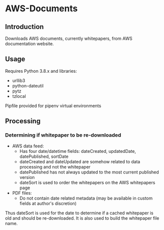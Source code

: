 # AWS-Documents

## Introduction
Downloads AWS documents, currently whitepapers, from AWS documentation website.

## Usage
Requires Python 3.8.x and libraries:
- urllib3
- python-dateutil
- pytz
- tzlocal

Pipfile provided for pipenv virtual environments

## Processing
### Determining if whitepaper to be re-downloaded
 - AWS data feed:
   - Has four date/datetime fields: dateCreated, updatedDate, datePublished, sortDate
   - dateCreated and dateUpdated are somehow related to data processing and not the whitepaper
   - datePublished has not always updated to the most current published version
   - dateSort is used to order the whitepapers on the AWS whitepapers page
 - PDF files:
     - Do not contain date related metadata (may be available in custom fields at author's discretion)

Thus dateSort is used for the date to determine if a cached whitepaper is old and should be re-downloaded.  It is also used to build the whitepaper file name.


